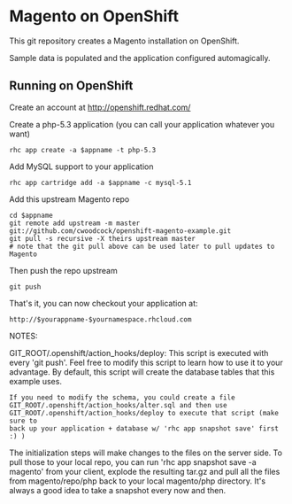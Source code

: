 Magento on OpenShift
====================

This git repository creates a Magento installation on OpenShift.

Sample data is populated and the application configured automagically.

Running on OpenShift
----------------------------

Create an account at http://openshift.redhat.com/

Create a php-5.3 application (you can call your application whatever you want)

    rhc app create -a $appname -t php-5.3

Add MySQL support to your application

    rhc app cartridge add -a $appname -c mysql-5.1

Add this upstream Magento repo

    cd $appname
    git remote add upstream -m master git://github.com/cwoodcock/openshift-magento-example.git
    git pull -s recursive -X theirs upstream master
    # note that the git pull above can be used later to pull updates to Magento
    
Then push the repo upstream

    git push

That's it, you can now checkout your application at:

    http://$yourappname-$yournamespace.rhcloud.com


NOTES:

GIT_ROOT/.openshift/action_hooks/deploy:
    This script is executed with every 'git push'.  Feel free to modify this script
    to learn how to use it to your advantage.  By default, this script will create
    the database tables that this example uses.

    If you need to modify the schema, you could create a file 
    GIT_ROOT/.openshift/action_hooks/alter.sql and then use
    GIT_ROOT/.openshift/action_hooks/deploy to execute that script (make sure to
    back up your application + database w/ 'rhc app snapshot save' first :) )

The initialization steps will make changes to the files on the server side.  To pull 
those to your local repo, you can run 'rhc app snapshot save -a magento' from your client, explode
the resulting tar.gz and pull all the files from magento/repo/php back to your local
magento/php directory.  It's always a good idea to take a snapshot every now and then.
